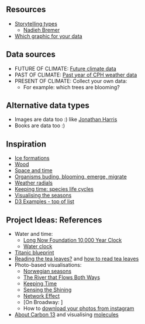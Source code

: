 ## Resources
* [Storytelling types](http://napa-cards.net/)
    - [Nadieh Bremer](https://www.visualcinnamon.com/2014/12/using-data-storytelling-with-chord.html)
* [Which graphic for your data](https://www.data-to-viz.com/)

## Data sources
* FUTURE OF CLIMATE: [Future climate data](https://www.carbonbrief.org/explainer-how-shared-socioeconomic-pathways-explore-future-climate-change)
* PAST OF CLIMATE: [Past year of CPH weather data](https://github.com/aberner6/kadk-data-vis/blob/master/code/weather_data.json)
* PRESENT OF CLIMATE: Collect your own data:
    - For example: which trees are blooming?

## Alternative data types
* Images are data too :) like [Jonathan Harris](http://thewhalehunt.org/)
* Books are data too :)

## Inspiration
* [Ice formations](https://www.lensculture.com/articles/ryota-kajita-ice-formations#slideshow)
* [Wood](https://www.brainpickings.org/2018/10/11/archie-f-wilson-wood-specimens/)
* [Space and time](https://www.brainpickings.org/2014/10/31/cosmigraphics-michael-benson/)
* [Organisms buding, blooming, emerge, migrate](https://mapmaker-manifesto.tumblr.com/post/101321497879/12-phenology-clock-natalie-jeremijenko-the)
* [Weather radials](http://www.weather-radials.com/)
* [Keeping time: species life cycles](http://www.tegabrain.com/Keeping-Time)
* [Visualising the seasons](https://www.flickr.com/photos/stevefaeembra/5349017221/in/photostream/)
* [D3 Examples - top of list](https://github.com/aberner6/kadk-data-vis/blob/master/references.md#d3)

## Project Ideas: References
* Water and time: 
    * [Long Now Foundation 10,000 Year Clock](http://longnow.org/clock/prototype1/)
    * [Water clock](https://en.wikipedia.org/wiki/Water_clock#Clepsydra_springhouse_of_the_Athenian_acropolis)
* [Titanic blueprint](https://images.app.goo.gl/JYN8Z5gqY5vZuWRb6)
* [Reading the tea leaves?](http://theworldthatscoming.com/wordpress/wp-content/uploads/2012/07/teacups.jpg) and [how to read tea leaves](https://www.mentalfloss.com/article/57778/how-does-one-actually-read-tea-leaves)
* Photo-based visualisations:
    * [Norwegian seasons](https://www.flickr.com/photos/stevefaeembra/5349017221/in/photostream/) 
    * [The River that Flows Both Ways](https://www.thehighline.org/art/projects/spencerfinch/)
    * [Keeping Time](http://www.tegabrain.com/Keeping-Time)
    * [Sensing the Shining](http://danielgoddemeyer.com/sensingtheshining.html)
    * [Network Effect](http://number27.org/networkeffect)
    * [On Broadway:  ]
    * How to [download your photos from instagram](https://www.thesun.co.uk/tech/6137451/how-to-download-instagram-photos-all/) 
* [About Carbon 13](https://www.esrl.noaa.gov/gmd/outreach/isotopes/c13tellsus.html) and visualising [molecules](https://bl.ocks.org/mbostock/3037015)
